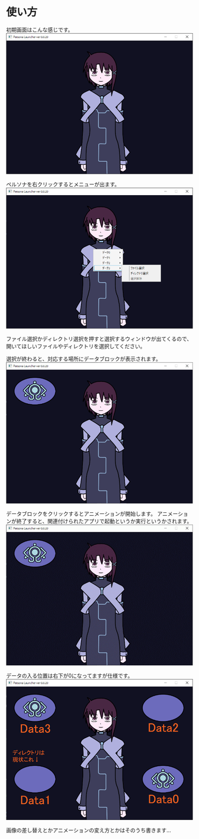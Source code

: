 # 使い方
初期画面はこんな感じです。  
<img src="https://github.com/Tiluiq/PersonaLauncher/blob/image/usage0001.png" width="600">  
  
ペルソナを右クリックするとメニューが出ます。  
<img src="https://github.com/Tiluiq/PersonaLauncher/blob/image/usage0002.png" width="600">  
  
ファイル選択かディレクトリ選択を押すと選択するウィンドウが出てくるので、開いてほしいファイルやディレクトリを選択してください。  
  
選択が終わると、対応する場所にデータブロックが表示されます。  
<img src="https://github.com/Tiluiq/PersonaLauncher/blob/image/usage0003.png" width="600">  
  
データブロックをクリックするとアニメーションが開始します。
アニメーションが終了すると、関連付けられたアプリで起動というか実行というかされます。  
<img src="https://github.com/Tiluiq/PersonaLauncher/blob/image/usage0016.gif" width="600">  
  
データの入る位置は右下が0になってますが仕様です。  
<img src="https://github.com/Tiluiq/PersonaLauncher/blob/image/usage0018.png" width="600">  
  
  
画像の差し替えとかアニメーションの変え方とかはそのうち書きます…  
